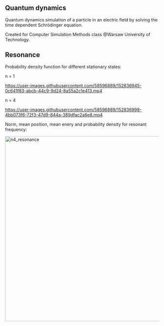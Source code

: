 ## Quantum dynamics

Quantum dynamics simulation of a particle in an electric field by solving the time dependent Schrödinger equation.

Created for Computer Simulation Methods class @Warsaw University of Technology.

## Resonance

Probability density function for different stationary states:

n = 1

https://user-images.githubusercontent.com/58596889/152836945-0c641f83-abcb-44c9-9d24-8a55a2c1e413.mp4  

n = 4

https://user-images.githubusercontent.com/58596889/152836998-4bb073f6-72f3-47d9-844a-389dfac2a6e8.mp4 

Norm, mean position, mean enery and probability density for resonant frequency:



<img width="607" alt="n4_resonance" src="https://user-images.githubusercontent.com/58596889/152840527-116173c0-25b0-47fe-ad10-465b4b6f319d.png">
